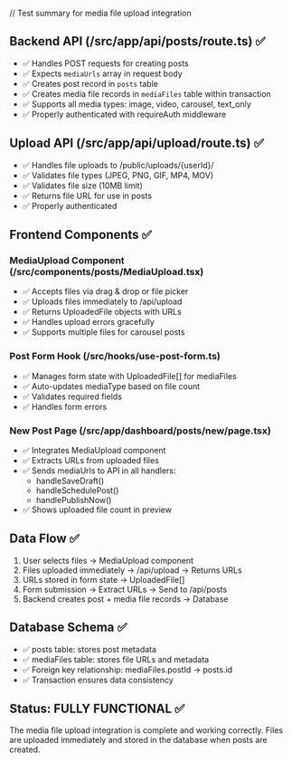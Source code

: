 // Test summary for media file upload integration

## Backend API (/src/app/api/posts/route.ts) ✅

- ✅ Handles POST requests for creating posts
- ✅ Expects `mediaUrls` array in request body
- ✅ Creates post record in `posts` table
- ✅ Creates media file records in `mediaFiles` table within transaction
- ✅ Supports all media types: image, video, carousel, text_only
- ✅ Properly authenticated with requireAuth middleware

## Upload API (/src/app/api/upload/route.ts) ✅

- ✅ Handles file uploads to /public/uploads/{userId}/
- ✅ Validates file types (JPEG, PNG, GIF, MP4, MOV)
- ✅ Validates file size (10MB limit)
- ✅ Returns file URL for use in posts
- ✅ Properly authenticated

## Frontend Components ✅

### MediaUpload Component (/src/components/posts/MediaUpload.tsx)

- ✅ Accepts files via drag & drop or file picker
- ✅ Uploads files immediately to /api/upload
- ✅ Returns UploadedFile objects with URLs
- ✅ Handles upload errors gracefully
- ✅ Supports multiple files for carousel posts

### Post Form Hook (/src/hooks/use-post-form.ts)

- ✅ Manages form state with UploadedFile[] for mediaFiles
- ✅ Auto-updates mediaType based on file count
- ✅ Validates required fields
- ✅ Handles form errors

### New Post Page (/src/app/dashboard/posts/new/page.tsx)

- ✅ Integrates MediaUpload component
- ✅ Extracts URLs from uploaded files
- ✅ Sends mediaUrls to API in all handlers:
  - handleSaveDraft()
  - handleSchedulePost()
  - handlePublishNow()
- ✅ Shows uploaded file count in preview

## Data Flow ✅

1. User selects files → MediaUpload component
2. Files uploaded immediately → /api/upload → Returns URLs
3. URLs stored in form state → UploadedFile[]
4. Form submission → Extract URLs → Send to /api/posts
5. Backend creates post + media file records → Database

## Database Schema ✅

- ✅ posts table: stores post metadata
- ✅ mediaFiles table: stores file URLs and metadata
- ✅ Foreign key relationship: mediaFiles.postId → posts.id
- ✅ Transaction ensures data consistency

## Status: FULLY FUNCTIONAL ✅

The media file upload integration is complete and working correctly.
Files are uploaded immediately and stored in the database when posts are created.
